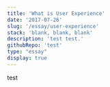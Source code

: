 ```yaml
---
title: 'What is User Experience'
date: '2017-07-26'
slug: '/essay/user-experience'
stack: 'blank, blank, blank'
description: 'test test.'
githubRepo: 'test'
type: "essay"  
display: true
---
```


test
